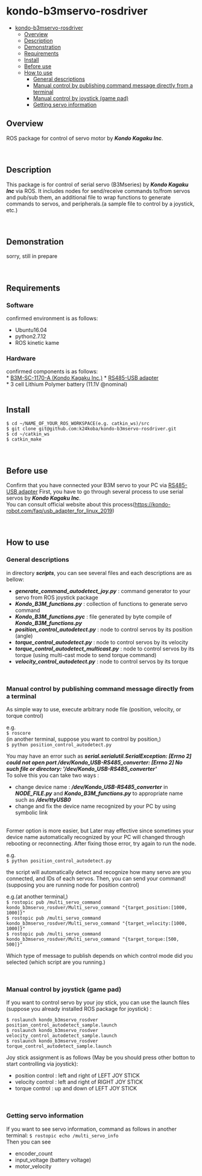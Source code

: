 # kondo-b3mservo-rosdriver
<!-- TOC depthFrom:1 depthTo:6 withLinks:1 updateOnSave:1 orderedList:0 -->

- [kondo-b3mservo-rosdriver](#kondo-b3mservo-rosdriver)
	- [Overview](#overview)
	- [Description](#description)
	- [Demonstration](#demonstration)
	- [Requirements](#requirements)
	- [Install](#install)
	- [Before use](#before-use)
	- [How to use](#how-to-use)
		- [General descriptions](#general-descriptions)
		- [Manual control by publishing command message directly from a terminal](#manual-control-by-publishing-command-message-directly-from-a-terminal)
		- [Manual control by joystick (game pad)](#manual-control-by-joystick-game-pad)
		- [Getting servo information](#getting-servo-information)

<!-- /TOC -->

## Overview
ROS package for control of servo motor by ***Kondo Kagaku Inc***.
<br>
<br>
<br>

## Description
This package is for control of serial servo (B3Mseries) by ***Kondo Kagaku Inc*** via ROS.
It includes nodes for send/receive commands to/from servos and pub/sub them, an additional file to wrap functions to generate commands to servos, and peripherals.(a sample file to control by a joystick, etc.)
<br>
<br>
<br>

## Demonstration
sorry, still in prepare
<br>
<br>
<br>

## Requirements
### Software
confirmed environment is as follows:
  * Ubuntu16.04
  * python2.7.12
  * ROS kinetic kame

### Hardware
confirmed components is as follows:<br>
	* [B3M-SC-1170-A (Kondo Kagaku Inc.)](https://kondo-robot.com/product/03092)
	* [RS485-USB adapter](https://kondo-robot.com/product/02133)  
	* 3 cell Lithium Polymer battery (11.1V @nominal)
<br>
<br>

## Install
`$ cd ~/NAME_OF_YOUR_ROS_WORKSPACE(e.g. catkin_ws)/src`<br>
`$ git clone git@github.com:k24koba/kondo-b3mservo-rosdriver.git`<br>
`$ cd ~/catkin_ws`<br>
`$ catkin_make`
<br>
<br>
<br>
## Before use
Confirm that you have connected your B3M servo to your PC via [RS485-USB adapter](https://kondo-robot.com/product/02133)
First, you have to go through several process to use serial servos by ***Kondo Kagaku Inc***.<br>
You can consult official website about this process(https://kondo-robot.com/faq/usb_adapter_for_linux_2019)
<br>
<br>
<br>
## How to use
### General descriptions
in directory ***scripts***, you can see several files and each descriptions are as bellow:
  * ***generate_command_autodetect_joy.py***  : command generator to your servo from ROS joystick package
  * ***Kondo_B3M_functions.py***  :  collection of functions to generate servo command
  * ***Kondo_B3M_functions.pyc*** : file generated by byte compile of ***Kondo_B3M_functions.py***
  * ***position_control_autodetect.py***  : node to control servos by its position (angle)
  * ***torque_control_autodetect.py***  : node to control servos by its velocity
  * ***torque_control_autodetect_multicast.py*** : node to control servos by its torque (using multi-cast mode to send torque command)
  * ***velocity_control_autodetect.py*** : node to control servos by its torque
<br>


### Manual control by publishing command message directly from a terminal
As simple way to use, execute arbitrary node file (position, velocity, or torque control)

e.g.<br>
`$ roscore`
<br>(in another terminal, suppose you want to control by position,)<br>
`$ python position_control_autodetect.py`

You may have an error such as ***serial.serialutil.SerialException: [Errno 2] could not open port /dev/Kondo_USB-RS485_converter: [Errno 2] No such file or directory: '/dev/Kondo_USB-RS485_converter'***
<br>
To solve this you can take two ways : <br>
  * change device name : ***/dev/Kondo_USB-RS485_converter*** in ***NODE_FILE.py*** and ***Kondo_B3M_functions.py*** to appropriate name such as ***/dev/ttyUSB0***
  * change and fix the device name recognized by your PC by using symbolic link
<br>
Former option is more easier, but Later may effective since sometimes your device name automatically recognized by your PC will changed through rebooting or reconnecting.
After fixing those error, try again to run the node.
<br>

e.g.<br>
`$ python position_control_autodetect.py`

the script will automatically detect and recognize how many servo are you connected, and IDs of each servos.
Then, you can send your command! (supposing you are running node for position control)
<br>

e.g.(at another terminal,)<br>
`$ rostopic pub /multi_servo_command kondo_b3mservo_rosdver/Multi_servo_command "{target_position:[1000, 1000]}"`<br>
`$ rostopic pub /multi_servo_command kondo_b3mservo_rosdver/Multi_servo_command "{target_velocity:[1000, 1000]}"`<br>
`$ rostopic pub /multi_servo_command kondo_b3mservo_rosdver/Multi_servo_command "{target_torque:[500, 500]}"`<br>

Which type of message to publish depends on which control mode did you selected (which script are you running.)

<br>

### Manual control by joystick (game pad)
If you want to control servo by your joy stick, you can use the launch files (suppose you already installed ROS package for joystick) :
<br>

`$ roslaunch kondo_b3mservo_rosdver position_control_autodetect_sample.launch`<br>
`$ roslaunch kondo_b3mservo_rosdver velocity_control_autodetect_sample.launch`<br>
`$ roslaunch kondo_b3mservo_rosdver torque_control_autodetect_sample.launch`<br>

Joy stick assignment is as follows (May be you should press other botton to start controlling via joystick):
 * position control : left and right of LEFT JOY STICK
 * velocity control : left and right of RIGHT JOY STICK
 * torque control : up and down of LEFT JOY STICK
<br>


### Getting servo information
If you want to see servo information, command as follows in another terminal:
`$ rostopic echo /multi_servo_info`
<br>
Then you can see
 * encoder_count
 * input_voltage (battery voltage)
 * motor_velocity
